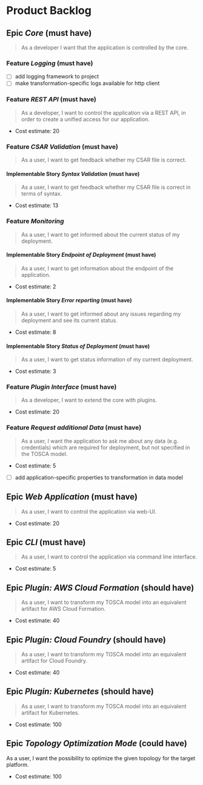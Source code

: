 # Product Backlog

## Epic *Core* (must have)

> As a developer I want that the application is controlled by the core.

### Feature *Logging* (must have)

- [ ] add logging framework to project
- [ ] make transformation-specific logs available for http client

### Feature *REST API* (must have)

> As a developer, I want to control the application via a REST API, in order to create a unified access for our application. 

- Cost estimate: 20

### Feature *CSAR Validation* (must have)
> As a user, I want to get feedback whether my CSAR file is correct.


#### Implementable Story *Syntax Validation* (must have)
> As a user, I want to get feedback whether my CSAR file is correct in terms of syntax.

- Cost estimate: 13

### Feature *Monitoring*
> As a user, I want to get informed about the current status of my deployment.

#### Implementable Story *Endpoint of Deployment* (must have)
> As a user, I want to get information about the endpoint of the application.

- Cost estimate: 2

#### Implementable Story *Error reporting* (must have)
> As a user, I want to get informed about any issues regarding my deployment and see its current status.

- Cost estimate: 8

#### Implementable Story *Status of Deployment* (must have)
> As a user, I want to get status information of my current deployment.

- Cost estimate: 3

### Feature *Plugin Interface* (must have)
> As a developer, I want to extend the core with plugins.

- Cost estimate: 20

### Feature *Request additional Data* (must have)
> As a user, I want the application to ask me about any data (e.g. credentials) which are required for deployment, but not specified in the TOSCA model.

- Cost estimate: 5

- [ ] add application-specific properties to transformation in data model

## Epic *Web Application* (must have)
> As a user, I want to control the application via web-UI.

- Cost estimate: 20

## Epic *CLI* (must have)
> As a user, I want to control the application via command line interface.

- Cost estimate: 5

## Epic *Plugin: AWS Cloud Formation* (should have)
> As a user, I want to transform my TOSCA model into an equivalent artifact for AWS Cloud Formation.

- Cost estimate: 40

## Epic *Plugin: Cloud Foundry* (should have)
> As a user, I want to transform my TOSCA model into an equivalent artifact for Cloud Foundry.

- Cost estimate: 40

## Epic *Plugin: Kubernetes* (should have)
> As a user, I want to transform my TOSCA model into an equivalent artifact for Kubernetes.

- Cost estimate: 100

## Epic *Topology Optimization Mode* (could have)
As a user, I want the possibility to optimize the given topology for the target platform.

- Cost estimate: 100
